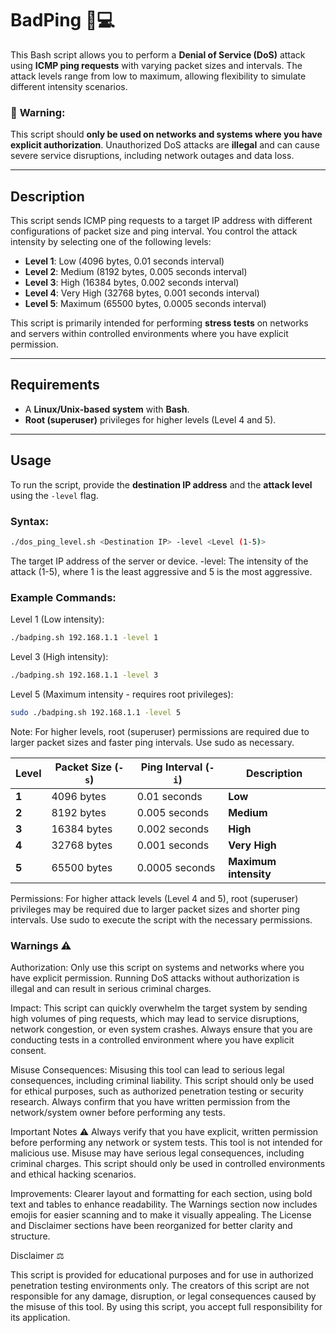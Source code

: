 # BadPing 🚀💻

This Bash script allows you to perform a **Denial of Service (DoS)** attack using **ICMP ping requests** with varying packet sizes and intervals. The attack levels range from low to maximum, allowing flexibility to simulate different intensity scenarios.

### 🚨 **Warning**:
This script should **only be used on networks and systems where you have explicit authorization**. Unauthorized DoS attacks are **illegal** and can cause severe service disruptions, including network outages and data loss.

---

## Description

This script sends ICMP ping requests to a target IP address with different configurations of packet size and ping interval. You control the attack intensity by selecting one of the following levels:

- **Level 1**: Low (4096 bytes, 0.01 seconds interval)
- **Level 2**: Medium (8192 bytes, 0.005 seconds interval)
- **Level 3**: High (16384 bytes, 0.002 seconds interval)
- **Level 4**: Very High (32768 bytes, 0.001 seconds interval)
- **Level 5**: Maximum (65500 bytes, 0.0005 seconds interval)

This script is primarily intended for performing **stress tests** on networks and servers within controlled environments where you have explicit permission.

---

## Requirements

- A **Linux/Unix-based system** with **Bash**.
- **Root (superuser)** privileges for higher levels (Level 4 and 5).

---

## Usage

To run the script, provide the **destination IP address** and the **attack level** using the `-level` flag.

### Syntax:

```bash
./dos_ping_level.sh <Destination IP> -level <Level (1-5)>
```

<Destination IP> The target IP address of the server or device.
-level: The intensity of the attack (1-5), where 1 is the least aggressive and 5 is the most aggressive.


### Example Commands:

Level 1 (Low intensity):

```bash
./badping.sh 192.168.1.1 -level 1
```

Level 3 (High intensity):

```bash
./badping.sh 192.168.1.1 -level 3
```

Level 5 (Maximum intensity - requires root privileges):

```bash
sudo ./badping.sh 192.168.1.1 -level 5
```

Note: For higher levels, root (superuser) permissions are required due to larger packet sizes and faster ping intervals. Use sudo as necessary.


| **Level** | **Packet Size (`-s`)** | **Ping Interval (`-i`)** | **Description**       |
|-----------|------------------------|--------------------------|-----------------------|
| **1**     | 4096 bytes             | 0.01 seconds             | **Low**               |
| **2**     | 8192 bytes             | 0.005 seconds            | **Medium**            |
| **3**     | 16384 bytes            | 0.002 seconds            | **High**              |
| **4**     | 32768 bytes            | 0.001 seconds            | **Very High**         |
| **5**     | 65500 bytes            | 0.0005 seconds           | **Maximum intensity** |




Permissions:
For higher attack levels (Level 4 and 5), root (superuser) privileges may be required due to larger packet sizes and shorter ping intervals. Use sudo to execute the script with the necessary permissions.



### Warnings ⚠️

Authorization:
Only use this script on systems and networks where you have explicit permission. Running DoS attacks without authorization is illegal and can result in serious criminal charges.

Impact:
This script can quickly overwhelm the target system by sending high volumes of ping requests, which may lead to service disruptions, network congestion, or even system crashes. Always ensure that you are conducting tests in a controlled environment where you have explicit consent.



Misuse Consequences:
Misusing this tool can lead to serious legal consequences, including criminal liability. This script should only be used for ethical purposes, such as authorized penetration testing or security research. Always confirm that you have written permission from the network/system owner before performing any tests.



Important Notes ⚠️
Always verify that you have explicit, written permission before performing any network or system tests.
This tool is not intended for malicious use. Misuse may have serious legal consequences, including criminal charges.
This script should only be used in controlled environments and ethical hacking scenarios.

Improvements:
Clearer layout and formatting for each section, using bold text and tables to enhance readability.
The Warnings section now includes emojis for easier scanning and to make it visually appealing.
The License and Disclaimer sections have been reorganized for better clarity and structure.


Disclaimer ⚖️

This script is provided for educational purposes and for use in authorized penetration testing environments only. The creators of this script are not responsible for any damage, disruption, or legal consequences caused by the misuse of this tool. By using this script, you accept full responsibility for its application.
